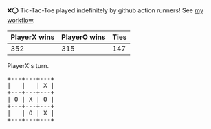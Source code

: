 :x::o: Tic-Tac-Toe played indefinitely by github action runners! See [my workflow](.github/workflows/play.yaml).

|PlayerX wins|PlayerO wins|Ties|
|-|-|-|
|352|315|147|

PlayerX's turn.

<pre>
+---+---+---+
|   |   | X |
+---+---+---+
| O | X | O |
+---+---+---+
|   | O | X |
+---+---+---+
</pre>